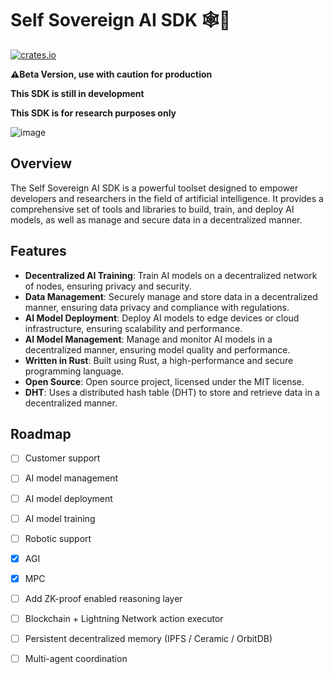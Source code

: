 # Self Sovereign AI SDK 🕸️🤖

[![crates.io](https://img.shields.io/crates/v/self_sovereign_ai)](https://crates.io/crates/self_sovereign_ai)


**⚠️Beta Version, use with caution for production**

**This SDK is still in development**

**This SDK is for research purposes only**

![image](https://github.com/AI-Robotic-Labs/Self-Sovereign-AI/blob/main/image/DALL%C2%B7E-2024-11-18-07.02.png)
## Overview

The Self Sovereign AI SDK is a powerful toolset designed to empower developers and researchers in the field of artificial intelligence. It provides a comprehensive set of tools and libraries to build, train, and deploy AI models, as well as manage and secure data in a decentralized manner.

## Features

- **Decentralized AI Training**: Train AI models on a decentralized network of nodes, ensuring privacy and security.
- **Data Management**: Securely manage and store data in a decentralized manner, ensuring data privacy and compliance with regulations.
- **AI Model Deployment**: Deploy AI models to edge devices or cloud infrastructure, ensuring scalability and performance.
- **AI Model Management**: Manage and monitor AI models in a decentralized manner, ensuring model quality and performance.
- **Written in Rust**: Built using Rust, a high-performance and secure programming language.
- **Open Source**: Open source project, licensed under the MIT license.
- **DHT**: Uses a distributed hash table (DHT) to store and retrieve data in a decentralized manner.

## Roadmap

- [ ] Customer support
- [ ] AI model management
- [ ] AI model deployment
- [ ] AI model training
- [ ] Robotic support
- [x] AGI
- [x] MPC
- [ ] Add ZK-proof enabled reasoning layer
- [ ] Blockchain + Lightning Network action executor
- [ ] Persistent decentralized memory (IPFS / Ceramic / OrbitDB)
- [ ] Multi-agent coordination

